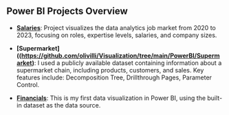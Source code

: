 ## Power BI Projects Overview

- **[Salaries](https://github.com/olivilli/Visualization/tree/main/PowerBI/Salaries)**: Project visualizes the data analytics job market from 2020 to 2023, focusing on roles, 
expertise levels, salaries, and company sizes.

- **[Supermarket]((https://github.com/olivilli/Visualization/tree/main/PowerBI/Supermarket)**: I used a publicly available dataset containing information about a supermarket
chain, including products, customers, and sales. Key features include: Decomposition Tree, Drillthrough Pages, Parameter Control.

- **[Financials](https://github.com/olivilli/Visualization/tree/main/PowerBI/Financials)**: This is my first data visualization in Power BI, using the built-in dataset as the data source. 
